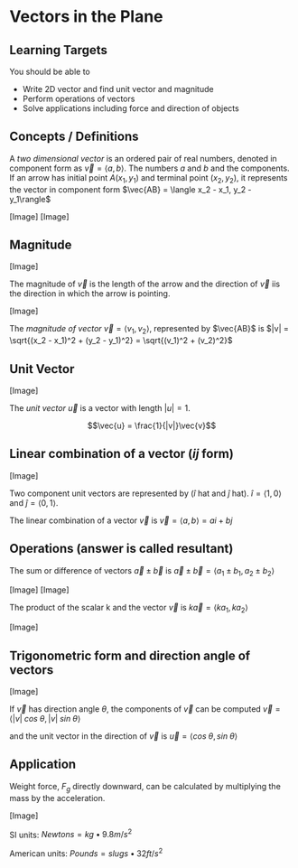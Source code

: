 # Vectors in the Plane

## Learning Targets

You should be able to

- Write 2D vector and find unit vector and magnitude
- Perform operations of vectors
- Solve applications including force and direction of objects

## Concepts / Definitions

A _two dimensional vector_ is an ordered pair of real numbers,
denoted in component form as $\vec{v} = \langle a, b\rangle$.
The numbers $a$ and $b$ and the components. If an arrow has initial
point $A(x_1, y_1)$ and terminal point $(x_2, y_2)$, it represents
the vector in component form $\vec{AB} = \langle x_2 - x_1, y_2 - y_1\rangle$

[Image]
[Image]

## Magnitude

[Image]

The magnitude of $\vec{v}$ is the length of the arrow and the
direction of $\vec{v}$ iis the direction in which the arrow is pointing.

[Image]

The _magnitude of vector_ $\vec{v} = \langle v_1, v_2\rangle$, represented by
$\vec{AB}$ is $|v| = \sqrt{(x_2 - x_1)^2 + (y_2 - y_1)^2} = \sqrt{(v_1)^2 + (v_2)^2}$

## Unit Vector

[Image]

The _unit vector_ $\vec{u}$ is a vector with length $|u| = 1$.

$$\vec{u} = \frac{1}{|v|}\vec{v}$$

## Linear combination of a vector (_ij_ form)

[Image]

Two component unit vectors are represented by ($\hat{i}$ hat and $\hat{j}$ hat).
$\hat{i} = \langle 1, 0 \rangle$ and $\hat{j} = \langle 0, 1 \rangle$.

The linear combination of a vector
$\vec{v}$ is $\vec{v} = \langle a, b \rangle = ai + bj$

## Operations (answer is called resultant)

The sum or difference of vectors $\vec{a} \pm \vec{b}$ is $\vec{a} \pm \vec{b} = \langle a_1 \pm b_1, a_2 \pm b_2 \rangle$

[Image]
[Image]

The product of the scalar k and the vector $\vec{v}$ is $k\vec{a} = \langle ka_1, ka_2 \rangle$

[Image]

## Trigonometric form and direction angle of vectors

[Image]

If $\vec{v}$ has direction angle $\theta$, the components of $\vec{v}$ can be computed
$\vec{v} = \langle |v|\;cos\;\theta, |v|\;sin\;\theta \rangle$

and the unit vector in the direction of $\vec{v}$ is $\vec{u} = \langle cos\;\theta, sin\;\theta \rangle$

## Application

Weight force, $F_{g}$ directly downward, can be calculated by multiplying the mass by the acceleration.

[Image]

SI units: $Newtons = kg\;•\;9.8m/s^2$

American units: $Pounds = slugs\;•\;32ft/s^2$